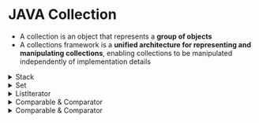 # JAVA Collection
- A collection is an object that represents a **group of objects**
- A collections framework is a **unified architecture for representing and manipulating collections**, enabling collections to be manipulated independently of implementation details

<details closed>
<summary>Stack</summary>
  
## Stack

- extends `Vector` class
- implements `Serializable`, `Cloneable`, `Iterable<E>`, `Collection<E>`, `List<E>`, `RandomAccess` interface

### Methods

|Method|Description|Returns|Throws|
|--|--|--|--|
|`empty()`|Tests if this stack is empty|true or false||
|`push(E)`|Pushes an item onto the top of this stack|the item argument||
|`pop()`|Removes the object at the top of this stack|the object at the top of this stack|`EmptyStackException` on empty stack|
|`peek()`|Looks at the object at the top of this stack without removing it from the stack|the object at the top of this stack|`EmptyStackException` on empty stack|
|`search(O)`|Finds the 1-based position where an object is on this stack|- the distance from the top of the stack of the occurrence nearest the top of the stack<br>- the topmost item on the stack is considered to be at distance 1<br>- the return value -1 indicates that the object is not on the stack||

1. `add()` vs `push()`

||`add()`|`push()`|
|--|--|--|
|구현 클래스|`java.util.Vector`|`java.util.Stack`|
|반환값|boolean|element|

2. `remove()` vs `pop()`

||`remove()`|`pop()`|
|--|--|--|
|구현 클래스|`java.util.Vector`|`java.util.Stack`|
|파라미터|index|element|
|반환값|element|element|
|예외|`ArrayIndexOutOfBoundsException`|`EmptyStackException`|

#### `Stack` 클래스에 직접 구현된 `push()`, `pop()`를 사용함으로써 `Stack`임을 명확히 하는 것이 바람직하다.

</details>
<details closed>
<summary>Set</summary>
  
## Set

- A collection that contains no duplicate elements
- permits the null element

### HashSet

- implements `Set` interface, backed by a hash table
- no guarantees as to the iteration order of the set
- O(1)

### LinkedHashSet

- Hash table & Linked list implementation of Set interface, with predictable iteration order
- extends `HashSet` class
- maintains a doubly-linked list running through all of its entries
- linked list ordering defined by `insertion-order`
- O(1)

### TreeSet

- `NavigableSet` implementation based on a `TreeMap`, a Red-Black tree
- extends `AbstractSet` class, offering additional [methods](https://docs.oracle.com/javase/7/docs/api/java/util/TreeSet.html)
- ordered using their natural ordering, or by a `comparator`
- O(log n) for the basic operations

</details>
<details closed>
<summary>ListIterator</summary>

## ListIterator
- Iterator + 양방향 조회기능추가
- List interface 구현한 collections에서 사용 가능

### Method

|Method|Description|Returns|Throws|
|--|--|--|--|
|`hasNext()`|Returns true if this list iterator has more elements when traversing the list in the forward direction|||
|`hasPrevious()`|Returns true if this list iterator has more elements when traversing the list in the reverse direction.|||
|`next()`|Returns the next element in the list and advances the cursor position|the next element on the list|`NoSuchElementException` if the iteration has no next element|
|`previous()`|Returns the previous element in the list and moves the cursor position backwards|the previous element on the list|`NoSuchElementException` if the iteration has no previous element|
|`remove()`|Removes from the list the last element that was returned by next() or previous()||- `UnsupportedOperationException` if the remove operation is not supported by this list iterator<br>- `IllegalStateException` if neither next nor previous have been called, or remove or add have been called after the last call to next or previous|
  
</details>
<details closed>
<summary>Comparable & Comparator</summary>
  
## Comparable & Comparator
* 기본적인 Java Object는 `Comparable interface`가 구현되어 있음
* `sort()` 메소드는 내부적으로 해당 클래스의 `compareTo()` 메소드 호출

### Comparable
* 기본 정렬기준을 구현
* Class에 `Comparable interface` 구현 후 `compareTo()` 메소드 오버라이딩

#### `compareTo()`
* 현재 object가 먼저면 `음수` 리턴
* 비교 object가 먼저면 `양수` 리턴
* 같은 순서면 `0` 리턴

```java
public class MyClass implements Comparable<MyClass> {

  public int num;
  public String str;
  
  public int compareTo(MyClass o){
    int result = this.num.compareTo(o.num);
    // int result = this.num - o.num;
    if (result == 0){
      result = this.str.compareTo(o.str);
    }
    return result;
  }
}
```

### Comparator
* 기존 `Comparable` 정의와 다른 기준으로 정렬하고자 할 때 사용
* `sort()`의 두번째 parameter로 `Comparator` 구현체를 전달

```java
Arrays.sort(arr, new Comparator<MyClass>() {
  @Override
  public int compare(MyClass o1, MyClass o2) {
    return o1.str.compareTo(o2.str);
  }
});
```
</details>
<details closed>
<summary>Comparable & Comparator</summary>



</details>

